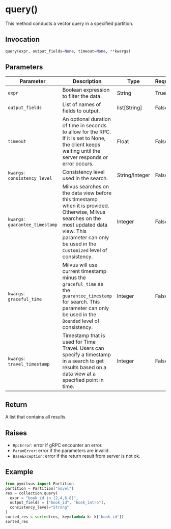 # query()

This method conducts a vector query in a specified partition.

## Invocation

```python
query(expr, output_fields=None, timeout=None, **kwargs)
```

## Parameters

| Parameter         | Description                                                   | Type               | Required |
| ----------------- | ------------------------------------------------------------- | ------------------ | -------- |
| `expr`            | Boolean expression to filter the data.                         | String             | True     |
| `output_fields`   | List of names of fields to output.                             | list[String]       | False    |
| `timeout`         | An optional duration of time in seconds to allow for the RPC. If it is set to None, the client keeps waiting until the server responds or error occurs.                                                | Float              | False    |
| `kwargs`: `consistency_level`|Consistency level used in the search. | String/Integer              | False    |
| `kwargs`: `guarantee_timestamp`| Milvus searches on the data view before this timestamp when it is provided. Otherwise, Milvus searches on the most updated data view. This parameter can only be used in the `Customized` level of consistency.  | Integer              | False    |
| `kwargs`: `graceful_time`| Milvus will use current timestamp minus the `graceful_time` as the `guarantee_timestamp` for search. This parameter can only be used in the `Bounded` level of consistency. | Integer              | False    |
| `kwargs`: `travel_timestamp`| Timestamp that is used for Time Travel. Users can specify a timestamp in a search to get results based on a data view at a specified point in time.| Integer              | False    |


## Return

A list that contains all results.

## Raises

- `RpcError`: error if gRPC encounter an error.
- `ParamError`: error if the parameters are invalid.
- `BaseException`: error if the return result from server is not ok.

## Example

```python
from pymilvus import Partition
partition = Partition("novel")
res = collection.query(
  expr = "book_id in [2,4,6,8]", 
  output_fields = ["book_id", "book_intro"],
  consistency_level="Strong"
)
sorted_res = sorted(res, key=lambda k: k['book_id'])
sorted_res
```

